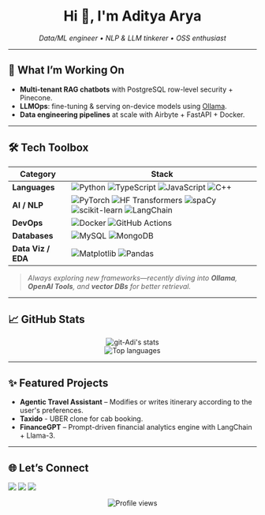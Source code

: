 <!-- GitHub Profile README for https://github.com/git-Adi -->
<h1 align="center">Hi 👋, I'm Aditya Arya</h1>
<p align="center">
  <em>Data/ML engineer • NLP & LLM tinkerer • OSS enthusiast</em>
</p>

---

## 🚀 What I’m Working On
- **Multi-tenant RAG chatbots** with PostgreSQL row-level security + Pinecone.
- **LLMOps**: fine-tuning & serving on-device models using <a href="https://ollama.com">Ollama</a>.
- **Data engineering pipelines** at scale with Airbyte + FastAPI + Docker.

---

## 🛠️ Tech Toolbox
| Category | Stack |
|----------|-------|
| **Languages** | ![Python](https://img.shields.io/badge/Python-3776AB?style=flat&logo=python&logoColor=white) ![TypeScript](https://img.shields.io/badge/TypeScript-3178C6?style=flat&logo=typescript&logoColor=white) ![JavaScript](https://img.shields.io/badge/JavaScript-F7DF1E?style=flat&logo=javascript&logoColor=black) ![C++](https://img.shields.io/badge/C++-00599C?style=flat&logo=c%2B%2B&logoColor=white)|
| **AI / NLP** | ![PyTorch](https://img.shields.io/badge/PyTorch-ee4c2c?style=flat&logo=pytorch&logoColor=white) ![HF Transformers](https://img.shields.io/badge/🤗%20Transformers-ffcc00?style=flat) ![spaCy](https://img.shields.io/badge/spaCy-09A3D5?style=flat) ![scikit-learn](https://img.shields.io/badge/scikit--learn-F7931E?style=flat&logo=scikit-learn&logoColor=white) ![LangChain](https://img.shields.io/badge/LangChain-000000?style=flat) |
| **DevOps** | ![Docker](https://img.shields.io/badge/Docker-2496ED?style=flat&logo=docker&logoColor=white) ![GitHub Actions](https://img.shields.io/badge/GitHub_Actions-2088FF?style=flat&logo=github-actions&logoColor=white) |
| **Databases** | ![MySQL](https://img.shields.io/badge/MySQL-4479A1?style=flat&logo=mysql&logoColor=white) ![MongoDB](https://img.shields.io/badge/MongoDB-47A248?style=flat&logo=mongodb&logoColor=white) |
| **Data Viz / EDA** | ![Matplotlib](https://img.shields.io/badge/Matplotlib-11557C?style=flat) ![Pandas](https://img.shields.io/badge/Pandas-150458?style=flat&logo=pandas&logoColor=white) |

> *Always exploring new frameworks—recently diving into **Ollama**, **OpenAI Tools**, and **vector DBs** for better retrieval.*

---

## 📈 GitHub Stats
<p align="center">
  <img src="https://github-readme-stats.vercel.app/api?username=git-Adi&show_icons=true&theme=algolia" alt="git-Adi's stats" />
  <br/>
  <img src="https://github-readme-stats.vercel.app/api/top-langs/?username=git-Adi&layout=compact&theme=algolia" alt="Top languages" />
</p>

---

## ✨ Featured Projects
- **Agentic Travel Assistant** – Modifies or writes itinerary according to the user's preferences.
- **Taxido** - UBER clone for cab booking.
- **FinanceGPT** – Prompt-driven financial analytics engine with LangChain + Llama-3.

---

## 🌐 Let’s Connect
<p>
  <a href="https://www.linkedin.com/in/aditya-arya-436121228/"><img src="https://img.shields.io/badge/LinkedIn-0A66C2?style=flat&logo=linkedin&logoColor=white"/></a>
  <a href="mailto:aditya.arya3131@gmail.com"><img src="https://img.shields.io/badge/Email-D14836?style=flat&logo=gmail&logoColor=white"/></a>
  <a href="https://git-adi.github.io"><img src="https://img.shields.io/badge/Portfolio-000000?style=flat&logo=vercel&logoColor=white"/></a>
</p>

<p align="center">
  <img src="https://komarev.com/ghpvc/?username=git-Adi&style=flat" alt="Profile views" />
</p>
